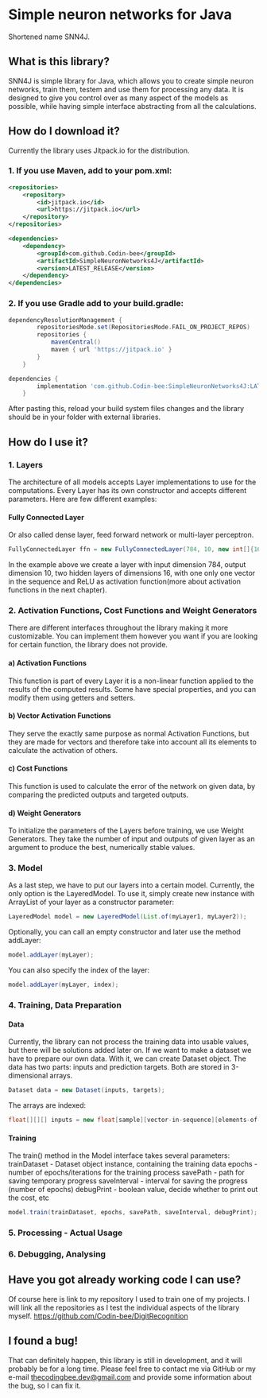 # Simple neuron networks for Java
Shortened name SNN4J.

## What is this library?
SNN4J is simple library for Java, which allows you to create simple neuron networks, train them, testem and use them for processing any data. It is designed to give you control over as many aspect of the models as possible, while having simple interface abstracting from all the calculations.

## How do I download it?
Currently the library uses Jitpack.io for the distribution.

### 1. If you use Maven, add to your pom.xml: 
```xml
<repositories>
    <repository>
        <id>jitpack.io</id>
        <url>https://jitpack.io</url>
    </repository>
</repositories>

<dependencies>
    <dependency>
        <groupId>com.github.Codin-bee</groupId>
        <artifactId>SimpleNeuronNetworks4J</artifactId>
        <version>LATEST_RELEASE</version>
    </dependency>
</dependencies>
```
### 2. If you use Gradle add to your build.gradle:
```groovy
dependencyResolutionManagement {
		repositoriesMode.set(RepositoriesMode.FAIL_ON_PROJECT_REPOS)
		repositories {
			mavenCentral()
			maven { url 'https://jitpack.io' }
		}
	}

dependencies {
		implementation 'com.github.Codin-bee:SimpleNeuronNetworks4J:LATEST_RELEASE'
	}

```

After pasting this, reload your build system files changes and the library should be in your folder with external libraries.

## How do I use it?

### 1. Layers
The architecture of all models accepts Layer implementations to use for the computations. Every Layer has its own constructor and accepts different parameters. Here are few different examples:
#### Fully Connected Layer
Or also called dense layer, feed forward network or multi-layer perceptron.

```Java
FullyConnectedLayer ffn = new FullyConnectedLayer(784, 10, new int[]{16, 16}, 1, new ReLU());
```
In the example above we create a layer with input dimension 784, output dimension 10, two hidden layers of dimensions 16, with one only one vector in the sequence and ReLU as activation function(more about activation functions in the next chapter).

### 2. Activation Functions, Cost Functions and Weight Generators
There are different interfaces throughout the library making it more customizable. You can implement them however you want if you are looking for certain function, the library does not provide.

#### a) Activation Functions
This function is part of every Layer it is a non-linear function applied to the results of the computed results. Some have special properties, and you can modify them using getters and setters.

#### b) Vector Activation Functions
They serve the exactly same purpose as normal Activation Functions, but they are made for vectors and therefore take into account all its elements to calculate the activation of others.

#### c) Cost Functions
This function is used to calculate the error of the network on given data, by comparing the predicted outputs and targeted outputs.

#### d) Weight Generators
To initialize the parameters of the Layers before training, we use Weight Generators. They take the number of input and outputs of given layer as an argument to produce the best, numerically stable values.

### 3. Model
As a last step, we have to put our layers into a certain model. Currently, the only option is the LayeredModel. To use it, simply create new instance with ArrayList of your layer as a constructor parameter:

```Java
LayeredModel model = new LayeredModel(List.of(myLayer1, myLayer2));
```
Optionally, you can call an empty constructor and later use the method addLayer:
```Java
model.addLayer(myLayer);
```
You can also specify the index of the layer:
```Java
model.addLayer(myLayer, index);
```

### 4. Training, Data Preparation
#### Data
Currently, the library can not process the training data into usable values, but there will be solutions added later on.
If we want to make a dataset we have to prepare our own data. With it, we can create Dataset object. The data has two parts: inputs and prediction targets. Both are stored in 3-dimensional arrays.
```Java
Dataset data = new Dataset(inputs, targets);
```
The arrays are indexed:
```Java
float[][][] inputs = new float[sample][vector-in-sequence][elements-of-vector];
```

#### Training
The train() method in the Model interface takes several parameters:
trainDataset - Dataset object instance, containing the training data
epochs - number of epochs/iterations for the training process
savePath - path for saving temporary progress
saveInterval - interval for saving the progress (number of epochs)
debugPrint - boolean value, decide whether to print out the cost, etc
```Java
model.train(trainDataset, epochs, savePath, saveInterval, debugPrint);
```

### 5. Processing - Actual Usage

### 6. Debugging, Analysing

## Have you got already working code I can use?
Of course here is link to my repository I used to train one of my projects.
I will link all the repositories as I test the individual aspects of the library myself.
https://github.com/Codin-bee/DigitRecognition

## I found a bug!
That can definitely happen, this library is still in development, and it will probably be for a long time.
Please feel free to contact me via GitHub or my e-mail thecodingbee.dev@gmail.com and provide some information about the bug, so I can fix it.